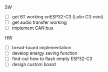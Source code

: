 SW  
- [ ] get BT working onESP32-C3 (Lolin C3-mini)  
- [ ] get audio transfer working  
- [ ] implement CAN bus  

HW  
- [ ] bread-board implementation  
- [ ] develop energy saving function  
- [ ] find-out how to flash empty ESP32-C3  
- [ ] design custom board  
